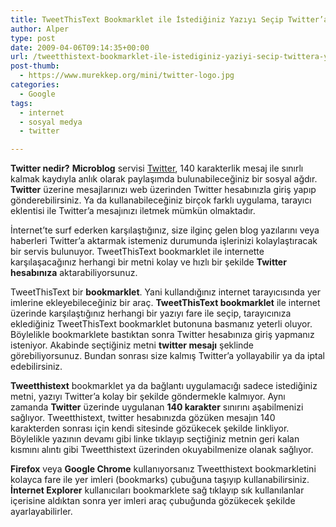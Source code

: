 ```yaml
---
title: TweetThisText Bookmarklet ile İstediğiniz Yazıyı Seçip Twitter’a Yollayın
author: Alper
type: post
date: 2009-04-06T09:14:35+00:00
url: /tweetthistext-bookmarklet-ile-istediginiz-yaziyi-secip-twittera-yollayin/
post-thumb:
  - https://www.murekkep.org/mini/twitter-logo.jpg
categories:
  - Google
tags:
  - internet
  - sosyal medya
  - twitter

---
```

**Twitter nedir?** **Microblog** servisi [Twitter][1], 140 karakterlik mesaj ile sınırlı kalmak kaydıyla anlık olarak paylaşımda bulunabileceğiniz bir sosyal ağdır. **Twitter** üzerine mesajlarınızı web üzerinden Twitter hesabınızla giriş yapıp gönderebilirsiniz. Ya da kullanabileceğiniz birçok farklı uygulama, tarayıcı eklentisi ile Twitter&#8217;a mesajınızı iletmek mümkün olmaktadır. 

İnternet&#8217;te surf ederken karşılaştığınız, size ilginç gelen blog yazılarını veya haberleri Twitter&#8217;a aktarmak istemeniz durumunda işlerinizi kolaylaştıracak bir servis bulunuyor. TweetThisText bookmarklet ile internette karşılaşacağınız herhangi bir metni kolay ve hızlı bir şekilde **Twitter hesabınıza** aktarabiliyorsunuz. <!--more-->

TweetThisText bir **bookmarklet**. Yani kullandığınız internet tarayıcısında yer imlerine ekleyebileceğiniz bir araç. **TweetThisText bookmarklet** ile internet üzerinde karşılaştığınız herhangi bir yazıyı fare ile seçip, tarayıcınıza eklediğiniz TweetThisText bookmarklet butonuna basmanız yeterli oluyor. Böylelikle bookmarklete bastıktan sonra Twitter hesabınıza giriş yapmanız isteniyor. Akabinde seçtiğiniz metni **twitter mesajı** şeklinde görebiliyorsunuz. Bundan sonrası size kalmış Twitter&#8217;a yollayabilir ya da iptal edebilirsiniz. 

**Tweetthistext** bookmarklet ya da bağlantı uygulamacığı sadece istediğiniz metni, yazıyı Twitter&#8217;a kolay bir şekilde göndermekle kalmıyor. Aynı zamanda **Twitter** üzerinde uygulanan **140 karakter** sınırını aşabilmenizi sağlıyor. Tweetthistext, twitter hesabınızda gözüken mesajın 140 karakterden sonrası için kendi sitesinde gözükecek şekilde linkliyor. Böylelikle yazının devamı gibi linke tıklayıp seçtiğiniz metnin geri kalan kısmını alıntı gibi Tweetthistext üzerinden okuyabilmenize olanak sağlıyor. 

**Firefox** veya **Google Chrome** kullanıyorsanız Tweetthistext bookmarkletini kolayca fare ile yer imleri (bookmarks) çubuğuna taşıyıp kullanabilirsiniz. **İnternet Explorer** kullanıcıları bookmarklete sağ tıklayıp sık kullanılanlar içerisine aldıktan sonra yer imleri araç çubuğunda gözükecek şekilde ayarlayabilirler.

 [1]: http://twitter.com